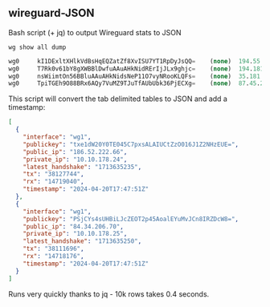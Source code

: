 ## wireguard-JSON

Bash script (+ jq) to output Wireguard stats to JSON

```
wg show all dump
```

```SQL
wg0     kI1DExltXHlkVdBsHqEQZatZf8XvISU7YT1RpDyJsQQ=    (none)  194.55.246.255:7471     10.10.178.16/32        1713634774      38071572        14387132  off
wg0     T7Rk0v61bY8gXWBBlDwfuAAuAHkNidRErIjJLx9ghjc=    (none)  194.181.246.252:16369   10.10.178.17/32        1713634797      38095276        14533700  off
wg0     nsWiimtOn56BBluAAuAHkNidsNeP11O7vyNRooKLQFs=    (none)  35.181.246.253:13962    10.10.178.18/32        1713634709      38167672        14579416  off
wg0     TpiTGEh9O88BRx6AQy7VuMZ9TJuTfAUbUbk36PjECXg=    (none)  87.45.211.255:16029     10.10.178.19/32        1713634814      38162952        14445784  off
```

This script will convert the tab delimited tables to JSON and add a timestamp:
```json
[
  {
    "interface": "wg1",
    "publickey": "txe1dW20Y0TE045C7pxsALAIUCtZzO016J1Z2NHzEUE=",
    "public_ip": "186.52.222.66",
    "private_ip": "10.10.178.24",
    "latest_handshake": "1713635235",
    "tx": "38127744",
    "rx": "14719040",
    "timestamp": "2024-04-20T17:47:51Z"
  },
  {
    "interface": "wg1",
    "publickey": "PSjCYs4sUHBiLJcZEOT2p45AoalEYuMvJCn8IRZDcW8=",
    "public_ip": "84.34.206.70",
    "private_ip": "10.10.178.25",
    "latest_handshake": "1713635250",
    "tx": "38111696",
    "rx": "14718176",
    "timestamp": "2024-04-20T17:47:51Z"
  }
]
```
Runs very quickly thanks to jq - 10k rows takes 0.4 seconds.
